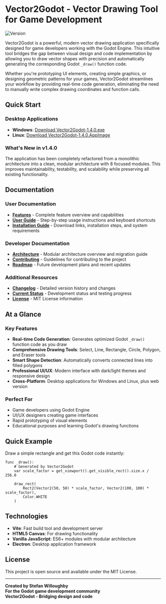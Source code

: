 # Vector2Godot - Vector Drawing Tool for Game Development

![Version](https://img.shields.io/badge/version-1.4.0-blue.svg)

Vector2Godot is a powerful, modern vector drawing application specifically designed for game developers working with the Godot Engine. This intuitive tool bridges the gap between visual design and code implementation by allowing you to draw vector shapes with precision and automatically generating the corresponding Godot `_draw()` function code.

Whether you're prototyping UI elements, creating simple graphics, or designing geometric patterns for your games, Vector2Godot streamlines your workflow by providing real-time code generation, eliminating the need to manually write complex drawing coordinates and function calls.

## Quick Start

### Desktop Applications
- **Windows**: [Download Vector2Godot-1.4.0.exe](https://github.com/stefwill/vector2godot/releases/download/v1.4.0/Vector2Godot-1.4.0.exe)
- **Linux**: [Download Vector2Godot-1.4.0.AppImage](https://github.com/stefwill/vector2godot/releases/download/v1.4.0/Vector2Godot-1.4.0.AppImage)

### What's New in v1.4.0
The application has been completely refactored from a monolithic architecture into a clean, modular architecture with 8 focused modules. This improves maintainability, testability, and scalability while preserving all existing functionality.

## Documentation

### User Documentation
- **[Features](docs/FEATURES.md)** - Complete feature overview and capabilities
- **[User Guide](docs/USER_GUIDE.md)** - Step-by-step usage instructions and keyboard shortcuts
- **[Installation Guide](docs/INSTALLATION.md)** - Download links, installation steps, and system requirements

### Developer Documentation
- **[Architecture](docs/ARCHITECTURE.md)** - Modular architecture overview and migration guide
- **[Contributing](docs/CONTRIBUTING.md)** - Guidelines for contributing to the project
- **[Roadmap](docs/ROADMAP.md)** - Future development plans and recent updates

### Additional Resources
- **[Changelog](CHANGELOG.md)** - Detailed version history and changes
- **[Current Status](docs/CURRENT_STATUS.md)** - Development status and testing progress
- **[License](LICENSE.md)** - MIT License information

## At a Glance

### Key Features
- **Real-time Code Generation**: Generates optimized Godot `_draw()` function code as you draw
- **Comprehensive Drawing Tools**: Select, Line, Rectangle, Circle, Polygon, and Eraser tools
- **Smart Shape Detection**: Automatically converts connected lines into filled polygons
- **Professional UI/UX**: Modern interface with dark/light themes and responsive design
- **Cross-Platform**: Desktop applications for Windows and Linux, plus web version

### Perfect For
- Game developers using Godot Engine
- UI/UX designers creating game interfaces
- Rapid prototyping of visual elements
- Educational purposes and learning Godot's drawing functions

## Quick Example

Draw a simple rectangle and get this Godot code instantly:

```gdscript
func _draw():
    # Generated by Vector2Godot
    var scale_factor = get_viewport().get_visible_rect().size.x / 256.0
    
    draw_rect(
        Rect2(Vector2(50, 50) * scale_factor, Vector2(100, 100) * scale_factor),
        Color.WHITE
    )
```

## Technologies
- **Vite**: Fast build tool and development server
- **HTML5 Canvas**: For drawing functionality
- **Vanilla JavaScript**: ES6+ modules with modular architecture
- **Electron**: Desktop application framework

## License
This project is open source and available under the MIT License.

---

**Created by Stefan Willoughby**  
**For the Godot game development community**  
**Vector2Godot - Bridging design and code**
